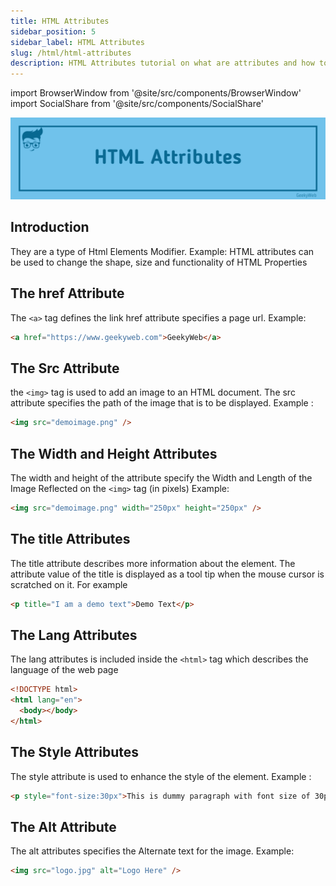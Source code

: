 ```yaml
---
title: HTML Attributes
sidebar_position: 5
sidebar_label: HTML Attributes
slug: /html/html-attributes
description: HTML Attributes tutorial on what are attributes and how to use them
---
```


<!-- Import files -->

import BrowserWindow from '@site/src/components/BrowserWindow'
import SocialShare from '@site/src/components/SocialShare'

![HTML Attributes](../../../static/img/docs/html/html-attributes.png)

## Introduction

They are a type of Html Elements Modifier. Example: HTML attributes can be used to change the shape, size and functionality of HTML Properties

## The href Attribute

The `<a>` tag defines the link href attribute specifies a page url.
Example:

```html
<a href="https://www.geekyweb.com">GeekyWeb</a>
```

## The Src Attribute

the `<img>` tag is used to add an image to an HTML document. The src attribute specifies the path of the image that is to be displayed.
Example :

```html
<img src="demoimage.png" />
```

## The Width and Height Attributes

The width and height of the attribute specify the Width and Length of the Image Reflected on the `<img>` tag (in pixels)
Example:

```html
<img src="demoimage.png" width="250px" height="250px" />
```

## The title Attributes

The title attribute describes more information about the element.
The attribute value of the title is displayed as a tool tip when the mouse cursor is scratched on it.
For example

```html
<p title="I am a demo text">Demo Text</p>
```

## The Lang Attributes

The lang attributes is included inside the `<html>` tag which describes the language of the web page

```html {2}
<!DOCTYPE html>
<html lang="en">
  <body></body>
</html>
```

## The Style Attributes

The style attribute is used to enhance the style of the element.
Example :

```html
<p style="font-size:30px">This is dummy paragraph with font size of 30px</p>
```

## The Alt Attribute

The alt attributes specifies the Alternate text for the image.
Example:

```html
<img src="logo.jpg" alt="Logo Here" />
```

<SocialShare />
